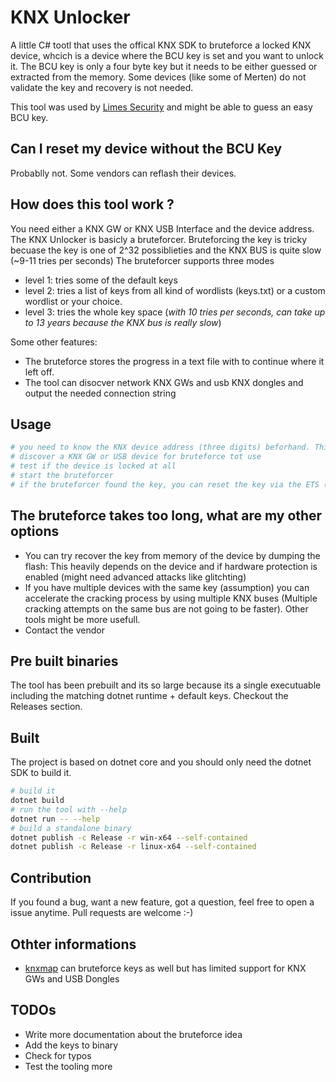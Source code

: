 # KNX Unlocker

A little C# tootl that uses the offical KNX SDK to bruteforce a locked KNX device, whcich is a device where the BCU key is set and you want to unlock it.
The BCU key is only a four byte key but it needs to be either guessed or extracted from the memory. Some devices (like some of Merten) do not validate the key and recovery is not needed. 


This tool was used by [Limes Security](https://limessecurity.com/en/knxlock/) and might be able to guess an easy BCU key. 

## Can I reset my device without the BCU Key 

Probablly not. Some vendors can reflash their devices. 

## How does this tool work ?

You need either a KNX GW or KNX USB Interface and the device address. The KNX Unlocker is basicly a bruteforcer. Bruteforcing the key is tricky becuase the key is one of 2^32 possiblieties and the KNX BUS is quite slow (~9-11 tries per seconds)
The bruteforcer supports three modes 
* level 1: tries some of the default keys
* level 2: tries a list of keys from all kind of wordlists (keys.txt) or a custom wordlist or your choice.
* level 3: tries the whole key space (*with 10 tries per seconds, can take up to 13 years because the KNX bus is really slow*)

Some other features: 
* The bruteforce stores the progress in a text file with to continue where it left off.  
* The tool can disocver network KNX GWs and usb KNX dongles and output the needed connection string

## Usage 

```bash
# you need to know the KNX device address (three digits) beforhand. This can be easily detected by clicking the program button on the device
# discover a KNX GW or USB device for bruteforce tot use
# test if the device is locked at all
# start the bruteforcer 
# if the bruteforcer found the key, you can reset the key via the ETS (KNX engineering Software)
```

## The bruteforce takes too long, what are my other options

* You can try recover the key from memory of the device by dumping the flash: This heavily depends on the device and if hardware protection is enabled (might need advanced attacks like glitchting)
* If you have multiple devices with the same key (assumption) you can accelerate the cracking process by using multiple KNX buses (Multiple cracking attempts on the same bus are not going to be faster). Other tools might be more usefull. 
* Contact the vendor 

## Pre built binaries

The tool has been prebuilt and its so large because its a single executuable including the matching dotnet runtime + default keys. Checkout the Releases section. 

## Built

The project is based on dotnet core and you should only need the dotnet SDK to build it.

```bash
# build it
dotnet build
# run the tool with --help
dotnet run -- --help
# build a standalone binary
dotnet publish -c Release -r win-x64 --self-contained
dotnet publish -c Release -r linux-x64 --self-contained
```

## Contribution 

If you found a bug, want a new feature, got a question, feel free to open a issue anytime. 
Pull requests are welcome :-)

## Othter informations
* [knxmap](https://github.com/takeshixx/knxmap) can bruteforce keys as well but has limited support for KNX GWs and USB Dongles

## TODOs
* Write more documentation about the bruteforce idea
* Add the keys to binary 
* Check for typos
* Test the tooling more
